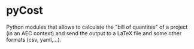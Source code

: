 # pyCost
Python modules that allows to calculate the "bill of quantites" of a project (in an AEC context) and send the output to a LaTeX file and some other formats (csv, yaml,...).
